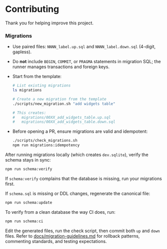 # Contributing

Thank you for helping improve this project.

### Migrations

- Use paired files: `NNNN_label.up.sql` and `NNNN_label.down.sql` (4-digit, gapless).
- Do **not** include `BEGIN`, `COMMIT`, or `PRAGMA` statements in migration SQL; the runner manages transactions and foreign keys.
- Start from the template:

  ```sh
  # List existing migrations
  ls migrations

  # Create a new migration from the template
  ./scripts/new_migration.sh "add widgets table"

  # This creates:
  #   migrations/00XX_add_widgets_table.up.sql
  #   migrations/00XX_add_widgets_table.down.sql
  ```

- Before opening a PR, ensure migrations are valid and idempotent:

  ```sh
  ./scripts/check_migrations.sh
  npm run migrations:idempotency
  ```

After running migrations locally (which creates `dev.sqlite`), verify the schema stays in sync:

```sh
npm run schema:verify
```

If `schema:verify` complains that the database is missing, run your migrations first.

If `schema.sql` is missing or DDL changes, regenerate the canonical file:

```sh
npm run schema:update
```

To verify from a clean database the way CI does, run:

```sh
npm run schema:ci
```

Edit the generated files, run the check script, then commit both `up` and `down` files.
Refer to [docs/migration-guidelines.md](docs/migration-guidelines.md) for rollback patterns, commenting standards, and testing expectations.

